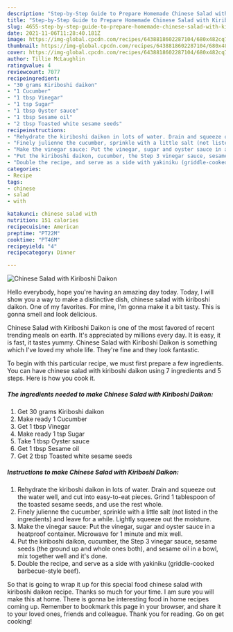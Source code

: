 ```yaml
---
description: "Step-by-Step Guide to Prepare Homemade Chinese Salad with Kiriboshi Daikon"
title: "Step-by-Step Guide to Prepare Homemade Chinese Salad with Kiriboshi Daikon"
slug: 4655-step-by-step-guide-to-prepare-homemade-chinese-salad-with-kiriboshi-daikon
date: 2021-11-06T11:28:40.181Z
image: https://img-global.cpcdn.com/recipes/6438818602287104/680x482cq70/chinese-salad-with-kiriboshi-daikon-recipe-main-photo.jpg
thumbnail: https://img-global.cpcdn.com/recipes/6438818602287104/680x482cq70/chinese-salad-with-kiriboshi-daikon-recipe-main-photo.jpg
cover: https://img-global.cpcdn.com/recipes/6438818602287104/680x482cq70/chinese-salad-with-kiriboshi-daikon-recipe-main-photo.jpg
author: Tillie McLaughlin
ratingvalue: 4
reviewcount: 7077
recipeingredient:
- "30 grams Kiriboshi daikon"
- "1 Cucumber"
- "1 tbsp Vinegar"
- "1 tsp Sugar"
- "1 tbsp Oyster sauce"
- "1 tbsp Sesame oil"
- "2 tbsp Toasted white sesame seeds"
recipeinstructions:
- "Rehydrate the kiriboshi daikon in lots of water. Drain and squeeze out the water well, and cut into easy-to-eat pieces. Grind 1 tablespoon of the toasted sesame seeds, and use the rest whole."
- "Finely julienne the cucumber, sprinkle with a little salt (not listed in the ingredients) and leave for a while. Lightly squeeze out the moisture."
- "Make the vinegar sauce: Put the vinegar, sugar and oyster sauce in a heatproof container. Microwave for 1 minute and mix well."
- "Put the kiriboshi daikon, cucumber, the Step 3 vinegar sauce, sesame seeds (the ground up and whole ones both), and sesame oil in a bowl, mix together well and it&#39;s done."
- "Double the recipe, and serve as a side with yakiniku (griddle-cooked barbecue-style beef)."
categories:
- Recipe
tags:
- chinese
- salad
- with

katakunci: chinese salad with 
nutrition: 151 calories
recipecuisine: American
preptime: "PT22M"
cooktime: "PT46M"
recipeyield: "4"
recipecategory: Dinner

---
```



![Chinese Salad with Kiriboshi Daikon](https://img-global.cpcdn.com/recipes/6438818602287104/680x482cq70/chinese-salad-with-kiriboshi-daikon-recipe-main-photo.jpg)

Hello everybody, hope you're having an amazing day today. Today, I will show you a way to make a distinctive dish, chinese salad with kiriboshi daikon. One of my favorites. For mine, I'm gonna make it a bit tasty. This is gonna smell and look delicious.



Chinese Salad with Kiriboshi Daikon is one of the most favored of recent trending meals on earth. It's appreciated by millions every day. It is easy, it is fast, it tastes yummy. Chinese Salad with Kiriboshi Daikon is something which I've loved my whole life. They're fine and they look fantastic.


To begin with this particular recipe, we must first prepare a few ingredients. You can have chinese salad with kiriboshi daikon using 7 ingredients and 5 steps. Here is how you cook it.

<!--inarticleads1-->

##### The ingredients needed to make Chinese Salad with Kiriboshi Daikon:

1. Get 30 grams Kiriboshi daikon
1. Make ready 1 Cucumber
1. Get 1 tbsp Vinegar
1. Make ready 1 tsp Sugar
1. Take 1 tbsp Oyster sauce
1. Get 1 tbsp Sesame oil
1. Get 2 tbsp Toasted white sesame seeds




<!--inarticleads2-->

##### Instructions to make Chinese Salad with Kiriboshi Daikon:

1. Rehydrate the kiriboshi daikon in lots of water. Drain and squeeze out the water well, and cut into easy-to-eat pieces. Grind 1 tablespoon of the toasted sesame seeds, and use the rest whole.
1. Finely julienne the cucumber, sprinkle with a little salt (not listed in the ingredients) and leave for a while. Lightly squeeze out the moisture.
1. Make the vinegar sauce: Put the vinegar, sugar and oyster sauce in a heatproof container. Microwave for 1 minute and mix well.
1. Put the kiriboshi daikon, cucumber, the Step 3 vinegar sauce, sesame seeds (the ground up and whole ones both), and sesame oil in a bowl, mix together well and it&#39;s done.
1. Double the recipe, and serve as a side with yakiniku (griddle-cooked barbecue-style beef).




So that is going to wrap it up for this special food chinese salad with kiriboshi daikon recipe. Thanks so much for your time. I am sure you will make this at home. There is gonna be interesting food in home recipes coming up. Remember to bookmark this page in your browser, and share it to your loved ones, friends and colleague. Thank you for reading. Go on get cooking!
